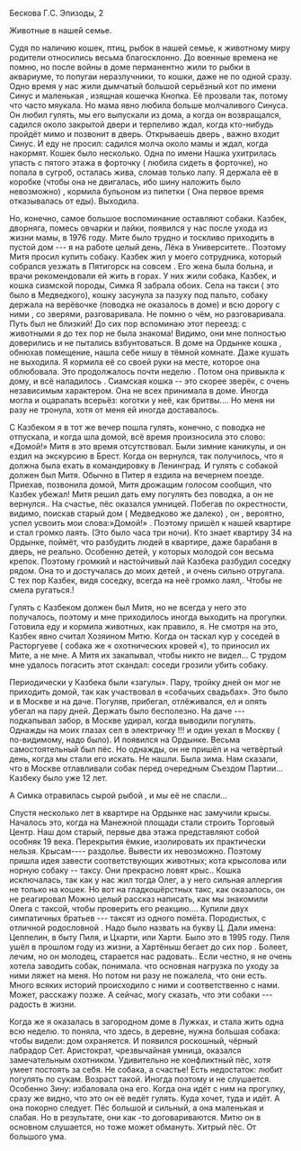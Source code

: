 Бескова Г.С. Эпизоды, 2

Животные в нашей семье.

Судя по наличию кошек, птиц, рыбок в нашей семье, к животному миру родители относились весьма благосклонно. До военные времена не помню, но после войны в доме перманентно жили то рыбки в аквариуме, то попугаи неразлучники, то кошки, даже не по одной сразу. Одно время у нас жили дымчатый большой серьёзный кот по имени Синус и маленькая , изящная кошечка Кнопка. Её прозвали так, потому что часто мяукала. Но мама явно любила больше молчаливого Синуса. Он любил гулять, мы его выпускали из дома, а когда он возвращался, садился около закрытой двери и терпеливо ждал, когда кто-нибудь пройдёт мимо и позвонит в дверь. Открываешь дверь , важно входит Синус. И еду не просил: садился молча около мамы и ждал, когда накормят. Кошек было несколько. Одна по имени Нашка ухитрилась упасть с пятого этажа в форточку ( любила сидеть в форточке), но попала в сугроб, осталась жива, сломав только лапу. Я держала её в коробке (чтобы она не двигалась, ибо шину наложить было невозможно) , кормила бульоном из пипетки ( Она первое время отказывалась от еды). Выходила.

Но, конечно, самое большое воспоминание оставляют собаки. Казбек, дворняга, помесь овчарки и лайки, появился у нас после ухода из жизни мамы, в 1976 году. Мите было трудно и тоскливо приходить в пустой дом \-\-- я на работе целый день, Лёка в Университете.. Поэтому Митя просил купить собаку. Казбек жил у моего сотрудника, который собрался уезжать в Пятигорск на совсем . Его жена была больна, и врачи рекомендовали ей жить в горах. У них жили собака, Казбек, и кошка сиамской породы, Симка Я забрала обоих. Села на такси ( это было в Медведкого), кошку засунула за пазуху под пальто, собаку держала на верёвочке (поводка не оказалось в доме) и всю дорогу с ними , со зверями, разговаривала. Не помню о чём, но разговаривала. Путь был не близкий! До сих пор вспоминаю этот переезд: с животными я до тех пор не была знакома! Видимо, они мне полностью доверились и не пытались взбунтоваться. В доме на Ордынке кошка , обнюхав помещение, нашла себе нишу в тёмной комнате. Даже кушать не выходила. Я кормила её со своей руки на месте, которое она облюбовала. Это продолжалось почти неделю . Потом она привыкла к дому, и всё наладилось . Сиамская кошка \-- это скорее зверёк, с очень независимым характером. Она не всех принимала в доме. Иногда могла и оцарапать всерьёз: коготки у неё, как бритвы.... Но меня ни разу не тронула, хотя от меня ей иногда доставалось.

С Казбеком я в тот же вечер пошла гулять, конечно, с поводка не отпускала, и когда шла домой, всё время произносила это слово: «Домой!» Митя в это время отсутствовал. Были зимние каникулы, и он ездил на экскурсию в Брест. Когда он вернулся, так получилось, что я должна была ехать в командировку в Ленинград. И гулять с собакой должен был Митя. Обычно в Питер я ездила на вечернем поезде. Приехав, позвонила домой, Митя дрожащим голосом сообщил, что Казбек убежал! Митя решил дать ему погулять без поводка, а он не вернулся.. На счастье, пёс оказался умницей. Побегав по окрестности, видимо, поискав старый дом ( Медведково же далеко) , он , вероятно, успел усвоить мои слова:»Домой!» . Поэтому пришёл к нашей квартире и стал громко лаять. (Это было часа три ночи). Кто знает квартиру 34 на Ордынке, поймёт, что разбудить людей в квартире, даже барабаня в дверь, не реально. Особенно детей, у которых молодой сон весьма крепок. Поэтому громкий и настойчивый лай Казбека разбудил соседку рядом. Она то и достучалась до моих детей , и очень сильно отругала. С тех пор Казбек, видя соседку, всегда на неё громко лаял,. Чтобы не смела ругаться.!

Гулять с Казбеком должен был Митя, но не всегда у него это получалось, поэтому и мне приходилось иногда выходить на прогулки. Готовила еду и кормила животных, как правило, я. Не смотря на это, Казбек явно считал Хозяином Митю. Когда он таскал кур у соседей в Расторгуеве ( собака же « охотнических кровей «), то приносил их Мите, а не мне. А Митя их закапывал, чтобы никто не видел... С трудом мне удалось погасить этот скандал: соседи грозили убить собаку.

Периодически у Казбека были «загулы». Пару, тройку дней он мог не приходить домой, так как участвовал в «собачьих свадьбах». Это было и в Москве и на даче. Погуляв, прибегал, отлёживался, ел и опять убегал на пару дней. Держать было бесполезно. На даче \-\-- подкапывал забор, в Москве удирал, когда выводили погулять. Однажды на моих глазах сел в электричку !!! и один уехал в Москву ( по-видимому, надо было). И появился на Ордынке. Весьма самостоятельный был пёс. Но однажды, он не пришёл и на четвёртый день, когда мы стали его искать. Не нашли. Была зима. Нам сказали, что в Москве отлавливали собак перед очередным Съездом Партии... Казбеку было уже 12 лет.

А Симка отравилась сырой рыбой , и мы её не спасли...

Спустя несколько лет в квартире на Ордынке нас замучили крысы. Началось это, когда на Манежной площади стали строить Торговый Центр. Наш дом старый, первые два этажа представляют собой особняк 19 века. Перекрытия ёмкие, изолировать их практически нельзя. Крысам\-\-\-- раздолье. Вывести их невозможно. Поэтому пришла идея завести соответствующих животных; кота крысолова или норную собаку \-- таксу. Они прекрасно ловят крыс.. Кошка исключалась, так как у нас жил тогда Олег, а у него сильная аллергия не только на кошек. Но вот на гладкошёрстных такс, как оказалось, он не реагировал Можно целый рассказ написать, как мы знакомили Олега с таксой, чтобы проверить его реакцию.... Купили двух симпатичных братьев \-\-- таксят из одного помёта. Породистых, с отличной родословной . Надо было назвать на букву Ц. Дали имена: Цеппелин, в быту Пиля, и Цхарти, или Харти. Было это в 1995 году. Пиля ушёл в прошлом году из жизни, а Хартёныш бегает до сих пор . Болеет, лечим, но он молодец, старается нас радовать.. Если честно, я не очень хотела заводить собак, понимала. что основная нагрузка по уходу за ними ляжет на меня. Но потом ни разу не пожалела, что они есть. Много всяких историй происходило с ними и соответственно с нами. Может, расскажу позже. А сейчас, могу сказать, что эти собаки \-\-- радость в жизни.

Когда же я оказалась в загородном доме в Лужках, и стала жить одна всю неделю. то поняла, что здесь, в деревне, нужна большая собака: чтобы видели: дом охраняется. И появился роскошный, чёрный лабрадор Сет. Аристократ, чрезвычайная умница, оказался замечательным охотником. Удивительно не конфликтный пёс, хотя умеет постоять за себя. Не собака, а счастье! Есть недостаток: любит погулять по сукам. Возраст такой. Иногда поэтому и не слушается. Особенно Зину: избаловала она его. Когда она идёт с ним на прогулку, сразу же видно, что это он её ведёт гулять. Куда хочет, туда и идёт. А она покорно следует. Пёс большой и сильный, а она маленькая и слабая. Но в результате, они как -то договариваются. Митю он в основном слушается, но тоже может обмануть. Хитрый пёс. От большого ума.
